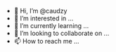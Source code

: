 - 👋 Hi, I’m @caudzy
- 👀 I’m interested in ...
- 🌱 I’m currently learning ...
- 💞️ I’m looking to collaborate on ...
- 📫 How to reach me ...

<!---
caudzy/caudzy is a ✨ special ✨ repository because its `README.md` (this file) appears on your GitHub profile.
You can click the Preview link to take a look at your changes.
--->
